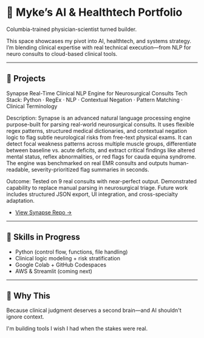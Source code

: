 # 🧠 Myke’s AI & Healthtech Portfolio

Columbia-trained physician-scientist turned builder.

This space showcases my pivot into AI, healthtech, and systems strategy. I’m blending clinical expertise with real technical execution—from NLP for neuro consults to cloud-based clinical tools.

---

## 🔧 Projects

Synapse
Real-Time Clinical NLP Engine for Neurosurgical Consults
Tech Stack: Python · RegEx · NLP · Contextual Negation · Pattern Matching · Clinical Terminology

Description:
Synapse is an advanced natural language processing engine purpose-built for parsing real-world neurosurgical consults. It uses flexible regex patterns, structured medical dictionaries, and contextual negation logic to flag subtle neurological risks from free-text physical exams. It can detect focal weakness patterns across multiple muscle groups, differentiate between baseline vs. acute deficits, and extract critical findings like altered mental status, reflex abnormalities, or red flags for cauda equina syndrome. The engine was benchmarked on real EMR consults and outputs human-readable, severity-prioritized flag summaries in seconds.

Outcome:
Tested on 9 real consults with near-perfect output. Demonstrated capability to replace manual parsing in neurosurgical triage. Future work includes structured JSON export, UI integration, and cross-specialty adaptation.

- [View Synapse Repo →](https://github.com/neuron-cloud/neura-prototype)

---

## 🧪 Skills in Progress

- Python (control flow, functions, file handling)
- Clinical logic modeling + risk stratification
- Google Colab + GitHub Codespaces
- AWS & Streamlit (coming next)

---

## 💬 Why This

Because clinical judgment deserves a second brain—and AI shouldn't ignore context.

I'm building tools I wish I had when the stakes were real.
